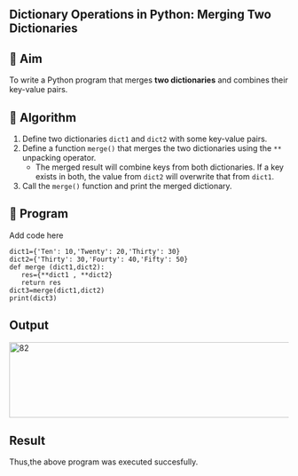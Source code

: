 ## Dictionary Operations in Python: Merging Two Dictionaries

## 🎯 Aim
To write a Python program that merges **two dictionaries** and combines their key-value pairs.

## 🧠 Algorithm
1. Define two dictionaries `dict1` and `dict2` with some key-value pairs.
2. Define a function `merge()` that merges the two dictionaries using the `**` unpacking operator.
   - The merged result will combine keys from both dictionaries. If a key exists in both, the value from `dict2` will overwrite that from `dict1`.
3. Call the `merge()` function and print the merged dictionary.

## 🧾 Program

Add code here
```
dict1={'Ten': 10,'Twenty': 20,'Thirty': 30}
dict2={'Thirty': 30,'Fourty': 40,'Fifty': 50}
def merge (dict1,dict2): 
   res={**dict1 , **dict2}
   return res 
dict3=merge(dict1,dict2)
print(dict3)
```

## Output
<img width="561" height="136" alt="82" src="https://github.com/user-attachments/assets/b57ba935-3106-4836-9217-a8f8d34860af" />

## Result
Thus,the above program was executed succesfully.
